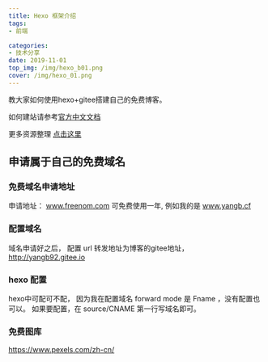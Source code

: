 ```yaml
---
title: Hexo 框架介绍
tags: 
- 前端

categories:
- 技术分享
date: 2019-11-01
top_img: /img/hexo_b01.png
cover: /img/hexo_01.png
---
```


教大家如何使用hexo+gitee搭建自己的免费博客。

如何建站请参考[官方中文文档](https://hexo.io/zh-cn/docs/index.html)

更多资源整理 [点击这里](https://yangb.xyz/book/Tool/hexo.html)

## 申请属于自己的免费域名

### 免费域名申请地址

申请地址： www.freenom.com 可免费使用一年, 例如我的是 www.yangb.cf

### 配置域名

域名申请好之后， 配置 url 转发地址为博客的gitee地址，http://yangb92.gitee.io

### hexo 配置 

hexo中可配可不配， 因为我在配置域名 forward mode 是 Fname ，没有配置也可以。
如果要配置，在 source/CNAME 第一行写域名即可。

### 免费图库
https://www.pexels.com/zh-cn/